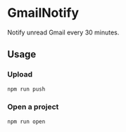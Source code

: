 # GmailNotify

Notify unread Gmail every 30 minutes.

## Usage

### Upload

```sh
npm run push
```

### Open a project

```sh
npm run open
```

